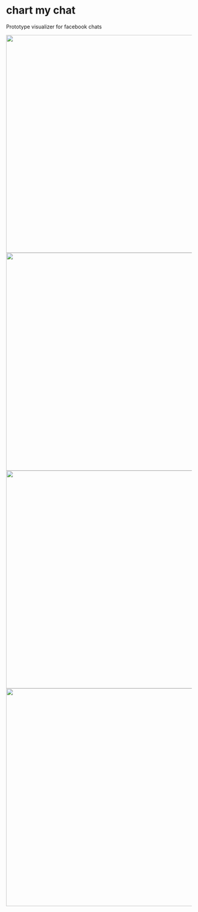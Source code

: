# chart my chat

Prototype visualizer for facebook chats

<img src="https://raw.githubusercontent.com/kendavidn/GoContactR/master/images/number_texts_number_words.gif" width="590"/>

<img src="https://raw.githubusercontent.com/kendavidn/GoContactR/master/images/avg_message_length.gif" width="590"/>

<img src="https://raw.githubusercontent.com/kendavidn/GoContactR/master/images/messages_per_day.gif" width="590"/>

<img src="https://raw.githubusercontent.com/kendavidn/GoContactR/master/images/words_and_phrases.gif" width="590"/>
